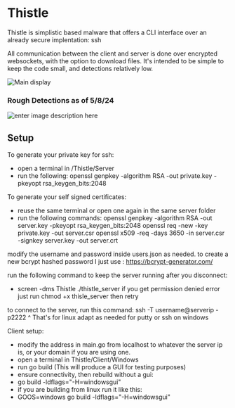 # Thistle

Thistle is simplistic based malware that offers a CLI interface over an already secure implentation: ssh

All communication between the client and server is done over encrypted websockets, with the option to download files. It's intended to be simple to keep the code small, and detections relatively low.

![Main display](https://i.imgur.com/Z7ASno5.png)

### Rough Detections as of 5/8/24

![enter image description here](https://i.imgur.com/WqQOnAq.png)

## Setup

To generate your private key for ssh:
- open a terminal in /Thistle/Server
- run the following: openssl genpkey -algorithm RSA -out private.key -pkeyopt rsa_keygen_bits:2048

To generate your self signed certificates:
- reuse the same terminal or open one again in the same server folder
- run the following commands: 
openssl genpkey -algorithm RSA -out server.key -pkeyopt rsa_keygen_bits:2048
openssl req -new -key private.key -out server.csr
openssl x509 -req -days 3650 -in server.csr -signkey server.key -out server.crt

modify the username and password inside users.json as needed.
to create a new bcrypt hashed password I just use : https://bcrypt-generator.com/

run the following command to keep the server running after you disconnect:
- screen -dms Thistle ./thistle_server
if you get permission denied error just run chmod +x thisle_server then retry

to connect to the server, run this command:
ssh -T username@serverip -p2222
^ That's for linux adapt as needed for putty or ssh on windows

Client setup:
- modify the address in main.go from localhost to whatever the server ip is, or your domain if you are using one.
- open a terminal in Thistle/Client/Windows
- run go build (This will produce a GUI for testing purposes)
- ensure connectivity, then rebuild without a gui:
- go build -ldflags="-H=windowsgui"
- if you are building from linux run it like this:
- GOOS=windows go build -ldflags="-H=windowsgui"



